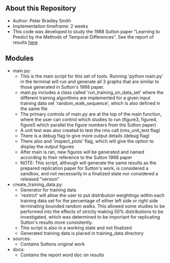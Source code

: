 ## About this Repository
- Author: Peter Bradley Smith
- Implementation timeframe: 2 weeks
- This code was developed to study the 1988 Sutton paper "Learning to Predict by the Methods of Temporal Differences". See the report of results [here](Report.pdf)

## Modules
- main.py:
   - This is the main script for this set of tools. Running 'python main.py' in the terminal will run and generate all 3 graphs that are similar to those generated in Sutton's 1988 paper.
   - main.py includes a class called 'run_training_on_data_set' where
   the different training algorithms are implemented for a given input training data set 'random_walk_sequence', which is also defined in the same file
   - The primary controls of main.py are at the top of the main function, where the user can control which studies to run (figure3, figure4, figure5 which parallel the figure numbers from the Sutton paper)
   - A unit test was also created to test the rms call (rms_unit_test flag)
   - There is a debug flag to give more output details (debug flag)
   - There also and 'inspect_plots' flag, which will give the option to display the output figures
   - After main is ran, new figures will be generated and named according to their reference to the Sutton 1988 paper
   - NOTE: This script, although will generate the same results as the prepared replication paper for Sutton's work, is considered a sandbox, and not necessarily in a finalized state nor considered a released "version"
- create_training_data.py:
   - Generator for training data
   - 'restrict' will allow the user to put distribution weightings within each training data set for the percentage of either left side or right side terminating bounded random walks. This allowed some studies to be performed into the effects of strictly making 50% distributions to be investigated, which was determined to be important for replicating Sutton's results more consistently.
   - This script is also in a working state and not finalized
   - Generated training data is placed in training_data directory
- sources:
   - Contains Suttons original work
- docs:
   - Contains the report word doc on results